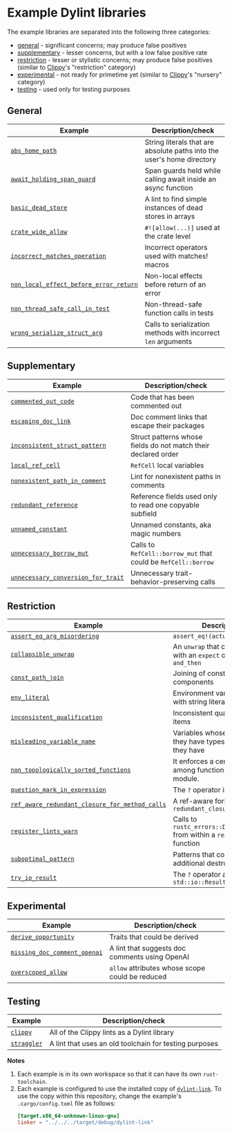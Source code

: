 # Example Dylint libraries

The example libraries are separated into the following three categories:

- [general] - significant concerns; may produce false positives
- [supplementary] - lesser concerns, but with a low false positive rate
- [restriction] - lesser or stylistic concerns; may produce false positives (similar to [Clippy]'s "restriction" category)
- [experimental] - not ready for primetime yet (similar to [Clippy]'s "nursery" category)
- [testing] - used only for testing purposes

<!-- lint descriptions start -->

## General

| Example                                                                                  | Description/check                                                      |
| ---------------------------------------------------------------------------------------- | ---------------------------------------------------------------------- |
| [`abs_home_path`](./general/abs_home_path)                                               | String literals that are absolute paths into the user's home directory |
| [`await_holding_span_guard`](./general/await_holding_span_guard)                         | Span guards held while calling await inside an async function          |
| [`basic_dead_store`](./general/basic_dead_store)                                         | A lint to find simple instances of dead stores in arrays               |
| [`crate_wide_allow`](./general/crate_wide_allow)                                         | `#![allow(...)]` used at the crate level                               |
| [`incorrect_matches_operation`](./general/incorrect_matches_operation)                   | Incorrect operators used with matches! macros                          |
| [`non_local_effect_before_error_return`](./general/non_local_effect_before_error_return) | Non-local effects before return of an error                            |
| [`non_thread_safe_call_in_test`](./general/non_thread_safe_call_in_test)                 | Non-thread-safe function calls in tests                                |
| [`wrong_serialize_struct_arg`](./general/wrong_serialize_struct_arg)                     | Calls to serialization methods with incorrect `len` arguments          |

## Supplementary

| Example                                                                                | Description/check                                              |
| -------------------------------------------------------------------------------------- | -------------------------------------------------------------- |
| [`commented_out_code`](./supplementary/commented_out_code)                             | Code that has been commented out                               |
| [`escaping_doc_link`](./supplementary/escaping_doc_link)                               | Doc comment links that escape their packages                   |
| [`inconsistent_struct_pattern`](./supplementary/inconsistent_struct_pattern)           | Struct patterns whose fields do not match their declared order |
| [`local_ref_cell`](./supplementary/local_ref_cell)                                     | `RefCell` local variables                                      |
| [`nonexistent_path_in_comment`](./supplementary/nonexistent_path_in_comment)           | Lint for nonexistent paths in comments                         |
| [`redundant_reference`](./supplementary/redundant_reference)                           | Reference fields used only to read one copyable subfield       |
| [`unnamed_constant`](./supplementary/unnamed_constant)                                 | Unnamed constants, aka magic numbers                           |
| [`unnecessary_borrow_mut`](./supplementary/unnecessary_borrow_mut)                     | Calls to `RefCell::borrow_mut` that could be `RefCell::borrow` |
| [`unnecessary_conversion_for_trait`](./supplementary/unnecessary_conversion_for_trait) | Unnecessary trait-behavior-preserving calls                    |

## Restriction

| Example                                                                                                      | Description/check                                                                     |
| ------------------------------------------------------------------------------------------------------------ | ------------------------------------------------------------------------------------- |
| [`assert_eq_arg_misordering`](./restriction/assert_eq_arg_misordering)                                       | `assert_eq!(actual, expected)`                                                        |
| [`collapsible_unwrap`](./restriction/collapsible_unwrap)                                                     | An `unwrap` that could be combined with an `expect` or `unwrap` using `and_then`      |
| [`const_path_join`](./restriction/const_path_join)                                                           | Joining of constant path components                                                   |
| [`env_literal`](./restriction/env_literal)                                                                   | Environment variables referred to with string literals                                |
| [`inconsistent_qualification`](./restriction/inconsistent_qualification)                                     | Inconsistent qualification of module items                                            |
| [`misleading_variable_name`](./restriction/misleading_variable_name)                                         | Variables whose names suggest they have types other than the ones they have           |
| [`non_topologically_sorted_functions`](./restriction/non_topologically_sorted_functions)                     | It enforces a certain relative order among functions defined within a module.           |
| [`question_mark_in_expression`](./restriction/question_mark_in_expression)                                   | The `?` operator in expressions                                                       |
| [`ref_aware_redundant_closure_for_method_calls`](./restriction/ref_aware_redundant_closure_for_method_calls) | A ref-aware fork of `redundant_closure_for_method_calls`                              |
| [`register_lints_warn`](./restriction/register_lints_warn)                                                   | Calls to `rustc_errors::DiagCtxtHandle::warn` from within a `register_lints` function |
| [`suboptimal_pattern`](./restriction/suboptimal_pattern)                                                     | Patterns that could perform additional destructuring                                  |
| [`try_io_result`](./restriction/try_io_result)                                                               | The `?` operator applied to `std::io::Result`                                         |

## Experimental

| Example                                                                   | Description/check                               |
| ------------------------------------------------------------------------- | ----------------------------------------------- |
| [`derive_opportunity`](./experimental/derive_opportunity)                 | Traits that could be derived                    |
| [`missing_doc_comment_openai`](./experimental/missing_doc_comment_openai) | A lint that suggests doc comments using OpenAI  |
| [`overscoped_allow`](./experimental/overscoped_allow)                     | `allow` attributes whose scope could be reduced |

## Testing

| Example                            | Description/check                                      |
| ---------------------------------- | ------------------------------------------------------ |
| [`clippy`](./testing/clippy)       | All of the Clippy lints as a Dylint library            |
| [`straggler`](./testing/straggler) | A lint that uses an old toolchain for testing purposes |

<!-- lint descriptions end -->

**Notes**

1. Each example is in its own workspace so that it can have its own `rust-toolchain`.
2. Each example is configured to use the installed copy of [`dylint-link`](../dylint-link). To use the copy within this repository, change the example's `.cargo/config.toml` file as follows:
   ```toml
   [target.x86_64-unknown-linux-gnu]
   linker = "../../../target/debug/dylint-link"
   ```

[clippy]: https://github.com/rust-lang/rust-clippy#clippy
[experimental]: #experimental
[general]: #general
[restriction]: #restriction
[supplementary]: #supplementary
[testing]: #testing
